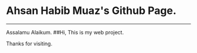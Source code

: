 # Ahsan Habib Muaz's Github Page.
<hr>

Assalamu Alaikum.
##Hi, This is my web project.

Thanks for visiting.
